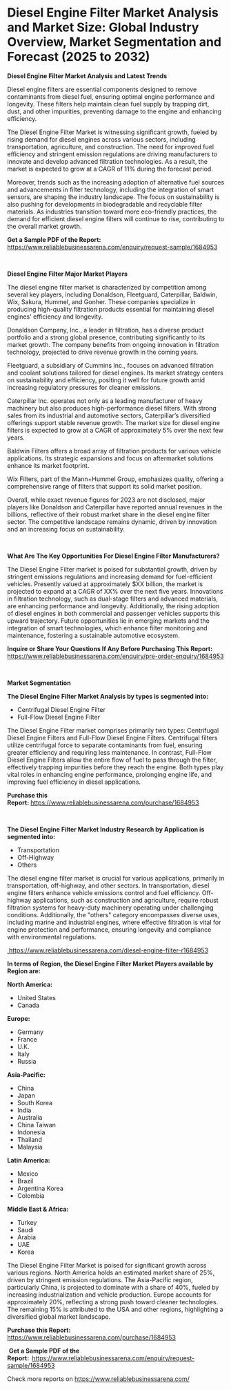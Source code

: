 <p><h1>Diesel Engine Filter Market Analysis and Market Size: Global Industry Overview, Market Segmentation and Forecast (2025 to 2032)</h1></p><p><strong>Diesel Engine Filter Market Analysis and Latest Trends</strong></p>
<p><p>Diesel engine filters are essential components designed to remove contaminants from diesel fuel, ensuring optimal engine performance and longevity. These filters help maintain clean fuel supply by trapping dirt, dust, and other impurities, preventing damage to the engine and enhancing efficiency. </p><p>The Diesel Engine Filter Market is witnessing significant growth, fueled by rising demand for diesel engines across various sectors, including transportation, agriculture, and construction. The need for improved fuel efficiency and stringent emission regulations are driving manufacturers to innovate and develop advanced filtration technologies. As a result, the market is expected to grow at a CAGR of 11% during the forecast period. </p><p>Moreover, trends such as the increasing adoption of alternative fuel sources and advancements in filter technology, including the integration of smart sensors, are shaping the industry landscape. The focus on sustainability is also pushing for developments in biodegradable and recyclable filter materials. As industries transition toward more eco-friendly practices, the demand for efficient diesel engine filters will continue to rise, contributing to the overall market growth.</p></p>
<p><strong>Get a Sample PDF of the Report:&nbsp;</strong> <a href="https://www.reliablebusinessarena.com/enquiry/request-sample/1684953?utm_campaign=1948&utm_medium=2&utm_source=Github&utm_content=ia&utm_term=08042025&utm_id=diesel-engine-filter">https://www.reliablebusinessarena.com/enquiry/request-sample/1684953</a></p>
<p>&nbsp;</p>
<p><strong>Diesel Engine Filter Major Market Players</strong></p>
<p><p>The diesel engine filter market is characterized by competition among several key players, including Donaldson, Fleetguard, Caterpillar, Baldwin, Wix, Sakura, Hummel, and Gonher. These companies specialize in producing high-quality filtration products essential for maintaining diesel engines' efficiency and longevity.</p><p>Donaldson Company, Inc., a leader in filtration, has a diverse product portfolio and a strong global presence, contributing significantly to its market growth. The company benefits from ongoing innovation in filtration technology, projected to drive revenue growth in the coming years. </p><p>Fleetguard, a subsidiary of Cummins Inc., focuses on advanced filtration and coolant solutions tailored for diesel engines. Its market strategy centers on sustainability and efficiency, positing it well for future growth amid increasing regulatory pressures for cleaner emissions.</p><p>Caterpillar Inc. operates not only as a leading manufacturer of heavy machinery but also produces high-performance diesel filters. With strong sales from its industrial and automotive sectors, Caterpillar’s diversified offerings support stable revenue growth. The market size for diesel engine filters is expected to grow at a CAGR of approximately 5% over the next few years.</p><p>Baldwin Filters offers a broad array of filtration products for various vehicle applications. Its strategic expansions and focus on aftermarket solutions enhance its market footprint. </p><p>Wix Filters, part of the Mann+Hummel Group, emphasizes quality, offering a comprehensive range of filters that support its solid market position.</p><p>Overall, while exact revenue figures for 2023 are not disclosed, major players like Donaldson and Caterpillar have reported annual revenues in the billions, reflective of their robust market share in the diesel engine filter sector. The competitive landscape remains dynamic, driven by innovation and an increasing focus on sustainability.</p></p>
<p>&nbsp;</p>
<p><strong>What Are The Key Opportunities For Diesel Engine Filter Manufacturers?</strong></p>
<p><p>The Diesel Engine Filter market is poised for substantial growth, driven by stringent emissions regulations and increasing demand for fuel-efficient vehicles. Presently valued at approximately $XX billion, the market is projected to expand at a CAGR of XX% over the next five years. Innovations in filtration technology, such as dual-stage filters and advanced materials, are enhancing performance and longevity. Additionally, the rising adoption of diesel engines in both commercial and passenger vehicles supports this upward trajectory. Future opportunities lie in emerging markets and the integration of smart technologies, which enhance filter monitoring and maintenance, fostering a sustainable automotive ecosystem.</p></p>
<p><strong>Inquire or Share Your Questions If Any Before Purchasing This Report:</strong> <a href="https://www.reliablebusinessarena.com/enquiry/pre-order-enquiry/1684953?utm_campaign=1948&utm_medium=2&utm_source=Github&utm_content=ia&utm_term=08042025&utm_id=diesel-engine-filter">https://www.reliablebusinessarena.com/enquiry/pre-order-enquiry/1684953</a></p>
<p>&nbsp;</p>
<p><strong>Market Segmentation</strong></p>
<p><strong>The Diesel Engine Filter Market Analysis by types is segmented into:</strong></p>
<p><ul><li>Centrifugal Diesel Engine Filter</li><li>Full-Flow Diesel Engine Filter</li></ul></p>
<p><p>The Diesel Engine Filter market comprises primarily two types: Centrifugal Diesel Engine Filters and Full-Flow Diesel Engine Filters. Centrifugal filters utilize centrifugal force to separate contaminants from fuel, ensuring greater efficiency and requiring less maintenance. In contrast, Full-Flow Diesel Engine Filters allow the entire flow of fuel to pass through the filter, effectively trapping impurities before they reach the engine. Both types play vital roles in enhancing engine performance, prolonging engine life, and improving fuel efficiency in diesel applications.</p></p>
<p><strong>Purchase this Report:&nbsp;</strong><a href="https://www.reliablebusinessarena.com/purchase/1684953?utm_campaign=1948&utm_medium=2&utm_source=Github&utm_content=ia&utm_term=08042025&utm_id=diesel-engine-filter">https://www.reliablebusinessarena.com/purchase/1684953</a></p>
<p>&nbsp;</p>
<p><strong>The Diesel Engine Filter Market Industry Research by Application is segmented into:</strong></p>
<p><ul><li>Transportation</li><li>Off-Highway</li><li>Others</li></ul></p>
<p><p>The diesel engine filter market is crucial for various applications, primarily in transportation, off-highway, and other sectors. In transportation, diesel engine filters enhance vehicle emissions control and fuel efficiency. Off-highway applications, such as construction and agriculture, require robust filtration systems for heavy-duty machinery operating under challenging conditions. Additionally, the "others" category encompasses diverse uses, including marine and industrial engines, where effective filtration is vital for engine protection and performance, ensuring longevity and compliance with environmental regulations.</p></p>
<p><a href="https://www.reliablebusinessarena.com/diesel-engine-filter-r1684953?utm_campaign=1948&utm_medium=2&utm_source=Github&utm_content=ia&utm_term=08042025&utm_id=diesel-engine-filter">&nbsp;https://www.reliablebusinessarena.com/diesel-engine-filter-r1684953</a></p>
<p><strong>In terms of Region, the Diesel Engine Filter Market Players available by Region are:</strong></p>
<p>
    <p> <strong> North America: </strong>
        <ul>
            <li>United States</li>
            <li>Canada</li>
        </ul>
        </p> 
    <p> <strong> Europe: </strong>
        <ul>
            <li>Germany</li>
            <li>France</li>
            <li>U.K.</li>
            <li>Italy</li>
            <li>Russia</li>
        </ul>
        </p> 
    <p> <strong> Asia-Pacific: </strong>
        <ul>
            <li>China</li>
            <li>Japan</li>
            <li>South Korea</li>
            <li>India</li>
            <li>Australia</li>
            <li>China Taiwan</li>
            <li>Indonesia</li>
            <li>Thailand</li>
            <li>Malaysia</li>
        </ul>
        </p> 
    <p> <strong> Latin America: </strong>
        <ul>
            <li>Mexico</li>
            <li>Brazil</li>
            <li>Argentina Korea</li>
            <li>Colombia</li>
        </ul>
        </p> 
    <p> <strong> Middle East & Africa: </strong>
        <ul>
            <li>Turkey</li>
            <li>Saudi</li>
            <li>Arabia</li>
            <li>UAE</li>
            <li>Korea</li>
        </ul>
    </p>
    </p>
<p><p>The Diesel Engine Filter Market is poised for significant growth across various regions. North America holds an estimated market share of 25%, driven by stringent emission regulations. The Asia-Pacific region, particularly China, is projected to dominate with a share of 40%, fueled by increasing industrialization and vehicle production. Europe accounts for approximately 20%, reflecting a strong push toward cleaner technologies. The remaining 15% is attributed to the USA and other regions, highlighting a diversified global market landscape.</p></p>
<p><strong>Purchase this Report: </strong><a href="https://www.reliablebusinessarena.com/purchase/1684953?utm_campaign=1948&utm_medium=2&utm_source=Github&utm_content=ia&utm_term=08042025&utm_id=diesel-engine-filter">https://www.reliablebusinessarena.com/purchase/1684953</a></p>
<p>&nbsp;<strong>Get a Sample PDF of the Report:&nbsp;&nbsp;</strong><a href="https://www.reliablebusinessarena.com/enquiry/request-sample/1684953?utm_campaign=1948&utm_medium=2&utm_source=Github&utm_content=ia&utm_term=08042025&utm_id=diesel-engine-filter">https://www.reliablebusinessarena.com/enquiry/request-sample/1684953</a></p>
<p><strong></strong></p>
<p>Check more reports on <a href="https://www.reliablebusinessarena.com/?utm_campaign=1948&utm_medium=2&utm_source=Github&utm_content=ia&utm_term=08042025&utm_id=diesel-engine-filter">https://www.reliablebusinessarena.com/</a></p>